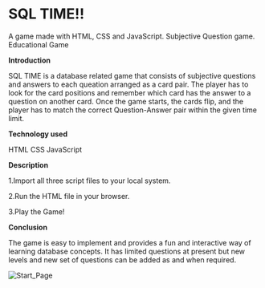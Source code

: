 # SQL TIME!!
A game made with HTML, CSS and JavaScript.
Subjective Question game.
Educational Game

**Introduction**

SQL TIME is a database related game that consists of subjective questions and answers to each queation arranged as a card pair. 
The player has to look for the card positions and remember which card has the answer to a question on another card. Once the game starts, the cards flip, and the player has to match the correct Question-Answer pair within the given time limit.


**Technology used**

HTML
CSS
JavaScript


**Description**

1.Import all three script files to your local system.

2.Run the HTML file in your browser.

3.Play the Game!

**Conclusion**

The game is easy to implement and provides a fun and interactive way of learning database concepts.
It has limited questions at present but new levels and new set of questions can be added as and when required.

![Start_Page](https://user-images.githubusercontent.com/81009661/113598354-a4245680-965a-11eb-92de-61cbf4489881.png)

